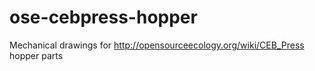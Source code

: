 ose-cebpress-hopper
===================

Mechanical drawings for http://opensourceecology.org/wiki/CEB_Press hopper parts
